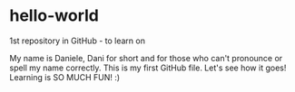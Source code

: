 # hello-world
1st repository in GitHub - to learn on

My name is Daniele, Dani for short and for those who can't pronounce or spell my name correctly.
This is my first GitHub file. Let's see how it goes! Learning is SO MUCH FUN! :)
